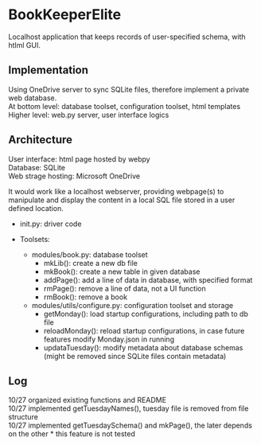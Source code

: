 # BookKeeperElite

 Localhost application that keeps records of user-specified schema, with htlml GUI.  

## Implementation

 Using OneDrive server to sync SQLite files, therefore implement a private web database.  
 At bottom level: database toolset, configuration toolset, html templates  
 Higher level: web.py server, user interface logics  

## Architecture

 User interface: html page hosted by webpy  
 Database: SQLite  
 Web strage hosting: Microsoft OneDrive  

 It would work like a localhost webserver, providing webpage(s) to manipulate and display the content in a local SQL file stored in a user defined location.  

- init.py: driver code  

- Toolsets:
  - modules/book.py: database toolset  
    - mkLib(): create a new db file  
    - mkBook(): create a new table in given database  
    - addPage(): add a line of data in database, with specified format  
    - rmPage(): remove a line of data, not a UI function  
    - rmBook(): remove a book  
  - modules/utils/configure.py: configuration toolset and storage  
    - getMonday(): load startup configurations, including path to db file  
    - reloadMonday(): reload startup configurations, in case future features modify Monday.json in running  
    - updataTuesday(): modify metadata about database schemas (might be removed since SQLite files contain metadata)  

## Log  

 10/27 organized existing functions and README  
 10/27 implemented getTuesdayNames(), tuesday file is removed from file structure  
 10/27 implemented getTuesdaySchema() and mkPage(), the later depends on the other * this feature is not tested  
